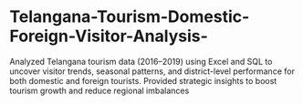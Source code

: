 # Telangana-Tourism-Domestic-Foreign-Visitor-Analysis-
Analyzed Telangana tourism data (2016–2019) using Excel and SQL to uncover visitor trends, seasonal patterns, and district-level performance for both domestic and foreign tourists. Provided strategic insights to boost tourism growth and reduce regional imbalances
